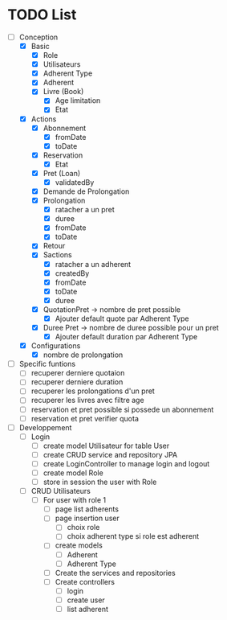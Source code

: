 # TODO List

- [ ] Conception
  - [x] Basic
    - [x] Role
    - [x] Utilisateurs
    - [x] Adherent Type
    - [x] Adherent
    - [x] Livre (Book)
      - [x] Age limitation
      - [x] Etat
  - [x] Actions
    - [x] Abonnement
      - [x] fromDate
      - [x] toDate
    - [x] Reservation
      - [x] Etat
    - [x] Pret (Loan)
      - [x] validatedBy
    - [x] Demande de Prolongation
    - [x] Prolongation
      - [x] ratacher a un pret
      - [x] duree
      - [x] fromDate
      - [x] toDate
    - [x] Retour
    - [x] Sactions
      - [x] ratacher a un adherent
      - [x] createdBy
      - [x] fromDate
      - [x] toDate
      - [x] duree
    - [x] QuotationPret -> nombre de pret possible
      - [x] Ajouter default quote par Adherent Type
    - [x] Duree Pret -> nombre de duree possible pour un pret
      - [x] Ajouter default duration par Adherent Type
  - [x] Configurations
    - [x] nombre de prolongation
- [ ] Specific funtions
  - [ ] recuperer derniere quotaion
  - [ ] recuperer derniere duration
  - [ ] recuperer les prolongations d'un pret
  - [ ] recuperer les livres avec filtre age
  - [ ] reservation et pret possible si possede un abonnement
  - [ ] reservation et pret verifier quota
- [ ] Developpement
  - [ ] Login
    - [ ] create model Utilisateur for table User
    - [ ] create CRUD service and repository JPA
    - [ ] create LoginController to manage login and logout
    - [ ] create model Role
    - [ ] store in session the user with Role
  - [ ] CRUD Utilisateurs
    - [ ] For user with role 1
      - [ ] page list adherents
      - [ ] page insertion user
        - [ ] choix role
        - [ ] choix adherent type si role est adherent
      - [ ] create models
        - [ ] Adherent
        - [ ] Adherent Type
      - [ ] Create the services and repositories
      - [ ] Create controllers
        - [ ] login
        - [ ] create user
        - [ ] list adherent
